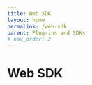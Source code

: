 ```yaml
---
title: Web SDK
layout: home
permalink: /web-sdk
parent: Plug-ins and SDKs
# nav_order: 2
---
```


# Web SDK